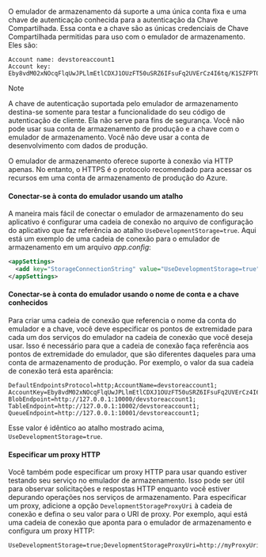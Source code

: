 O emulador de armazenamento dá suporte a uma única conta fixa e uma chave de autenticação conhecida para a autenticação da Chave Compartilhada. Essa conta e a chave são as únicas credenciais de Chave Compartilhada permitidas para uso com o emulador de armazenamento. Eles são:

```
Account name: devstoreaccount1
Account key: Eby8vdM02xNOcqFlqUwJPLlmEtlCDXJ1OUzFT50uSRZ6IFsuFq2UVErCz4I6tq/K1SZFPTOtr/KBHBeksoGMGw==
```

> [!NOTE]
> A chave de autenticação suportada pelo emulador de armazenamento destina-se somente para testar a funcionalidade do seu código de autenticação de cliente. Ela não serve para fins de segurança. Você não pode usar sua conta de armazenamento de produção e a chave com o emulador de armazenamento. Você não deve usar a conta de desenvolvimento com dados de produção.
> 
> O emulador de armazenamento oferece suporte à conexão via HTTP apenas. No entanto, o HTTPS é o protocolo recomendado para acessar os recursos em uma conta de armazenamento de produção do Azure.
> 

#### <a name="connect-to-the-emulator-account-using-a-shortcut"></a>Conectar-se à conta do emulador usando um atalho
A maneira mais fácil de conectar o emulador de armazenamento do seu aplicativo é configurar uma cadeia de conexão no arquivo de configuração do aplicativo que faz referência ao atalho `UseDevelopmentStorage=true`. Aqui está um exemplo de uma cadeia de conexão para o emulador de armazenamento em um arquivo *app.config*: 

```xml
<appSettings>
  <add key="StorageConnectionString" value="UseDevelopmentStorage=true" />
</appSettings>
```

#### <a name="connect-to-the-emulator-account-using-the-well-known-account-name-and-key"></a>Conectar-se à conta do emulador usando o nome de conta e a chave conhecidos
Para criar uma cadeia de conexão que referencia o nome da conta do emulador e a chave, você deve especificar os pontos de extremidade para cada um dos serviços do emulador na cadeia de conexão que você deseja usar. Isso é necessário para que a cadeia de conexão faça referência aos pontos de extremidade do emulador, que são diferentes daqueles para uma conta de armazenamento de produção. Por exemplo, o valor da sua cadeia de conexão terá esta aparência:

```
DefaultEndpointsProtocol=http;AccountName=devstoreaccount1;
AccountKey=Eby8vdM02xNOcqFlqUwJPLlmEtlCDXJ1OUzFT50uSRZ6IFsuFq2UVErCz4I6tq/K1SZFPTOtr/KBHBeksoGMGw==;
BlobEndpoint=http://127.0.0.1:10000/devstoreaccount1;
TableEndpoint=http://127.0.0.1:10002/devstoreaccount1;
QueueEndpoint=http://127.0.0.1:10001/devstoreaccount1;
```

Esse valor é idêntico ao atalho mostrado acima, `UseDevelopmentStorage=true`.

#### <a name="specify-an-http-proxy"></a>Especificar um proxy HTTP
Você também pode especificar um proxy HTTP para usar quando estiver testando seu serviço no emulador de armazenamento. Isso pode ser útil para observar solicitações e respostas HTTP enquanto você estiver depurando operações nos serviços de armazenamento. Para especificar um proxy, adicione a opção `DevelopmentStorageProxyUri` à cadeia de conexão e defina o seu valor para o URI de proxy. Por exemplo, aqui está uma cadeia de conexão que aponta para o emulador de armazenamento e configura um proxy HTTP:

```
UseDevelopmentStorage=true;DevelopmentStorageProxyUri=http://myProxyUri
```

